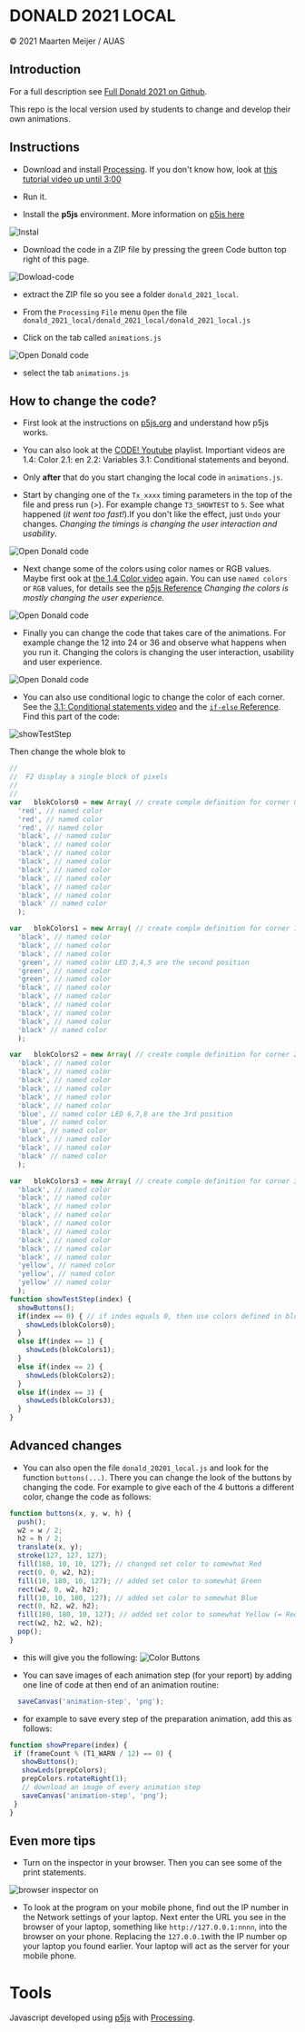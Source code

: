 # DONALD 2021 LOCAL

&copy; 2021 Maarten Meijer / AUAS

## Introduction

For a full description see [Full Donald 2021 on Github](https://github.com/mjmeijer/donald_2021).

This repo is the local version used by students to change and develop their own animations.

## Instructions

 - Download and install [Processing](https://processing.org). If you don't know how, look at [this tutorial video up until 3:00](https://youtu.be/w7C3kgRIlW8)

 - Run it.


 - Install the **p5js** environment. More information on [p5js here](https://p5js.org)

 ![Instal](docs/p5js-1.png)

 - Download the code in a ZIP file by pressing the green Code button top right of this page.

 ![Dowload-code](docs/download-code.png)

 - extract the ZIP file so you see a folder `donald_2021_local`.

 - From the `Processing` `File` menu `Open` the file `donald_2021_local/donald_2021_local/donald_2021_local.js`

 - Click on the tab called `animations.js`

 ![Open Donald code](docs/p5js-2.png)

 - select the tab `animations.js`

## How to change the code?

  - First look at the instructions on [p5js.org](https://p5js.org/learn/) and understand how p5js works.

  - You can also look at the [CODE! Youtube](https://youtube.com/playlist?list=PLRqwX-V7Uu6Zy51Q-x9tMWIv9cueOFTFA) playlist. Importiant videos are 1.4: Color 2.1: en 2.2: Variables 3.1: Conditional statements and beyond.

  - Only **after** that do you start changing the local code in `animations.js`.

  - Start by changing one of the `Tx_xxxx` timing parameters in the top of the file and press run (>). For example change `T3_SHOWTEST` to `5`. See what happened (_it went too fast!_).If you don't like the effect, just `Undo` your changes. _Changing the timings is changing the user interaction and usability_.

  ![Open Donald code](docs/p5js-3.png)

  - Next change some of the colors using color names or RGB values.   Maybe first ook at [the 1.4 Color video](https://youtu.be/riiJTF5-N7c) again. You can use `named colors` or `RGB` values, for details see the [p5js Reference](https://p5js.org/reference/) _Changing the colors is mostly changing the user experience_.

  ![Open Donald code](docs/p5js-4.png)

 - Finally you can change the code that takes care of the animations. For example change the 12 into 24 or 36 and observe what happens when you run it. Changing the colors is changing the user interaction, usability and user experience.

  ![Open Donald code](docs/p5js-5.png)

  - You can also use conditional logic to change the color of each corner. See the [3.1: Conditional statements video](https://youtu.be/1Osb_iGDdjk) and the [`if-else` Reference](https://p5js.org/reference/#/p5/if-else). Find this part of the code:

  ![showTestStep](docs/showTestStep.png)

  Then change the whole blok to
```js
//
//  F2 display a single block of pixels
//
//
var   blokColors0 = new Array( // create comple definition for corner 0
  'red', // named color
  'red', // named color
  'red', // named color
  'black', // named color
  'black', // named color
  'black', // named color
  'black', // named color
  'black', // named color
  'black', // named color
  'black', // named color
  'black', // named color
  'black' // named color
  );

var   blokColors1 = new Array( // create comple definition for corner 1
  'black', // named color
  'black', // named color
  'black', // named color
  'green', // named color LED 3,4,5 are the second position
  'green', // named color
  'green', // named color
  'black', // named color
  'black', // named color
  'black', // named color
  'black', // named color
  'black', // named color
  'black' // named color
  );

var   blokColors2 = new Array( // create comple definition for corner 2
  'black', // named color
  'black', // named color
  'black', // named color
  'black', // named color
  'black', // named color
  'black', // named color
  'blue', // named color LED 6,7,8 are the 3rd position
  'blue', // named color
  'blue', // named color
  'black', // named color
  'black', // named color
  'black' // named color
  );

var   blokColors3 = new Array( // create comple definition for corner 3
  'black', // named color
  'black', // named color
  'black', // named color
  'black', // named color
  'black', // named color
  'black', // named color
  'black', // named color
  'black', // named color
  'black', // named color
  'yellow', // named color
  'yellow', // named color
  'yellow' // named color
  );
function showTestStep(index) {
  showButtons();
  if(index == 0) { // if indes equals 0, then use colors defined in blokColors0
    showLeds(blokColors0);
  }
  else if(index == 1) {
    showLeds(blokColors1);
  }
  else if(index == 2) {
    showLeds(blokColors2);
  }
  else if(index == 3) {
    showLeds(blokColors3);
  }
}

```

## Advanced changes

 - You can also open the file `donald_20201_local.js` and look for the function `buttons(...)`. There you can change the look of the buttons by changing the code. For example to give each of the 4 buttons a different color, change the code as follows:
```js
function buttons(x, y, w, h) {
  push();
  w2 = w / 2;
  h2 = h / 2;
  translate(x, y);
  stroke(127, 127, 127);
  fill(180, 10, 10, 127); // changed set color to somewhat Red
  rect(0, 0, w2, h2);
  fill(10, 180, 10, 127); // added set color to somewhat Green
  rect(w2, 0, w2, h2);
  fill(10, 10, 180, 127); // added set color to somewhat Blue
  rect(0, h2, w2, h2);
  fill(180, 180, 10, 127); // added set color to somewhat Yellow (= Red + Green)
  rect(w2, h2, w2, h2);
  pop();
}
```
 - this will give you the following:
  ![Color Buttons](docs/color-buttons.png)

 - You can save images of each animation step (for your report) by adding one line of code at then end of an animation routine:
```js
  saveCanvas('animation-step', 'png');
```
 - for example to save every step of the preparation animation, add this as follows:
 ```js
 function showPrepare(index) {
  if (frameCount % (T1_WARN / 12) == 0) {
    showButtons();
    showLeds(prepColors);
    prepColors.rotateRight(1);
    // download an image of every animation step
    saveCanvas('animation-step', 'png');
  }
}
 ```


## Even more tips

  - Turn on the inspector in your browser. Then you can see some of the print statements.

  ![browser inspector on](docs/browser-inspector.png)

  - To look at the program on your mobile phone, find out the IP number in the Network settings of your laptop.
   Next enter the URL you see in the browser of your laptop, something like `http://127.0.0.1:nnnn`, into the browser on your phone. Replacing the `127.0.0.1`with the IP number op your laptop you found earlier. Your laptop will act as the server for your mobile phone.

# Tools

  Javascript developed using [p5js](https://p5js.org) with [Processing](https://processing.org).
